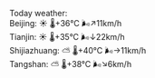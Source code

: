 Today weather:  
Beijing: ☀️   🌡️+36°C 🌬️↗11km/h  
Tianjin: ☀️   🌡️+35°C 🌬️↓22km/h  
Shijiazhuang: ⛅️  🌡️+40°C 🌬️→11km/h  
Tangshan: ⛅️  🌡️+38°C 🌬️↘6km/h  
